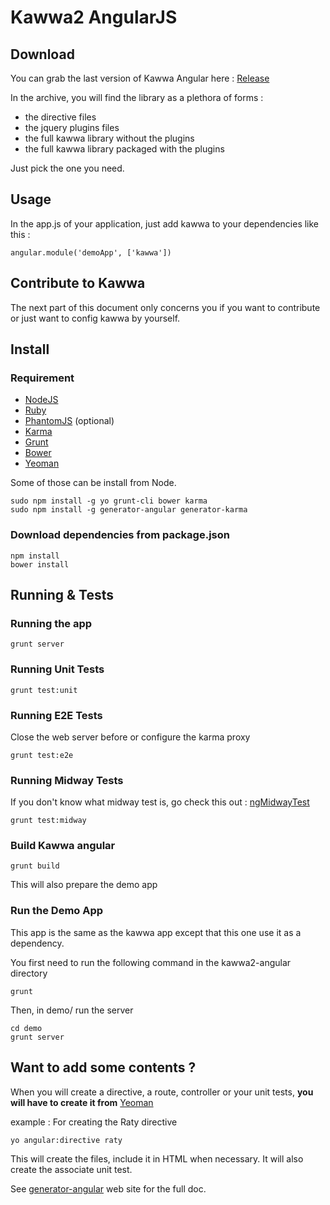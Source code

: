 Kawwa2 AngularJS
================

Download
--------

You can grab the last version of Kawwa Angular here :  [Release][release]

In the archive, you will find the library as a plethora of forms : 

* the directive files
* the jquery plugins files
* the full kawwa library without the plugins
* the full kawwa library packaged with the plugins

Just pick the one you need.

Usage
-----

In the app.js of your application, just add kawwa to your dependencies like this :

	angular.module('demoApp', ['kawwa'])


Contribute to Kawwa
-------------------

The next part of this document only concerns you if you want to contribute or just want to config kawwa by yourself.




Install
-------

### Requirement

* [NodeJS][node]
* [Ruby][ruby]
* [PhantomJS][phantomjs] \(optional\)
* [Karma][karma]
* [Grunt][grunt]
* [Bower][bower]
* [Yeoman][yo]


Some of those can be install from Node.

	sudo npm install -g yo grunt-cli bower karma
	sudo npm install -g generator-angular generator-karma

### Download dependencies from package.json
	
	npm install
	bower install

Running & Tests
-----

### Running the app
	
	grunt server	




### Running Unit Tests

    grunt test:unit

### Running E2E Tests

Close the web server before or configure the karma proxy

	grunt test:e2e

### Running Midway Tests

If you don't know what midway test is, go check this out : [ngMidwayTest][midway]	

	grunt test:midway


### Build Kawwa angular

	grunt build

This will also prepare the demo app	

### Run the Demo App

This app is the same as the kawwa app except that this one use it as a dependency.

You first need to run the following command in the kawwa2-angular directory
	
	grunt

Then, in demo/ run the server

	cd demo
	grunt server


Want to add some contents ?
------------


When you will create a directive, a route, controller or your unit tests, __you will have to create it from__ [Yeoman][yo]

example : For creating the Raty directive

	yo angular:directive raty

This will create the files, include it in HTML when necessary. It will also create the associate unit test.

See [generator-angular] web site for the  full doc.





[node]: http://nodejs.org "NodeJs"
[ruby]: http://www.ruby-lang.org/fr/ "Ruby"
[karma]: http://karma-runner.github.io "Karma"
[phantomjs]: http://phantomjs.org/ "PhantomJS"
[yo]: http://yeoman.io/ "Yeoman"
[grunt]: http://gruntjs.com/ "Grunt"
[bower]: https://github.com/bower/bower "Bower"
[generator-angular]: https://github.com/yeoman/generator-angular 
[midway]: https://github.com/yearofmoo/ngMidwayTester
[release]: https://github.com/got5/KAWWA/blob/master/kawwa2-angularjs/kawwa-release.zip?raw=true
